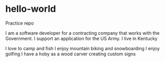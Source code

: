 # hello-world
Practice repo

I am a software developer for a contracting company that works with the Government. 
I support an application for the US Army.
I live in Kentucky

I love to camp and fish
I enjoy mountain biking and snowboarding
I enjoy golfing
I have a hoby as a wood carver creating custom signs
